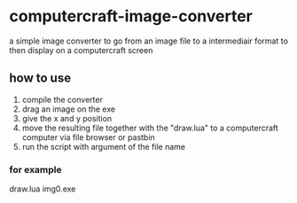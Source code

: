 # computercraft-image-converter

a simple image converter to go from an image file to a intermediair format to then display on a computercraft screen

## how to use
1. compile the converter
2. drag an image on the exe
3. give the x and y position
4. move the resulting file together with the "draw.lua" to a computercraft computer via file browser or pastbin
5. run the script with argument of the file name

### for example 
  draw.lua img0.exe
